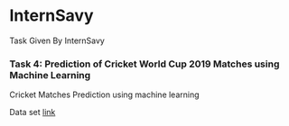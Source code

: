 # InternSavy
Task Given By InternSavy

### Task 4: Prediction of Cricket World Cup 2019 Matches using Machine Learning

Cricket Matches Prediction using machine learning

Data set [link](https://www.kaggle.com/datasets/saivamshi/cricket-world-cup-2019-players-data?select=ODI_Match_Totals.csv)


